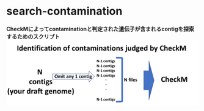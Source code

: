 # search-contamination
**CheckMによってcontaminationと判定された遺伝子が含まれるcontigを探索するためのスクリプト**
![](./tmp/A_3.png)

